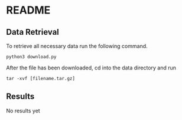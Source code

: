 # README

## Data Retrieval

To retrieve all necessary data run the following command.

    python3 download.py

After the file has been downloaded, cd into the data directory and run

    tar -xvf [filename.tar.gz]


## Results

No results yet

